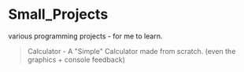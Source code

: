 # Small_Projects
various programming projects - for me to learn.

> Calculator - A "Simple" Calculator made from scratch. (even the graphics + console feedback)
